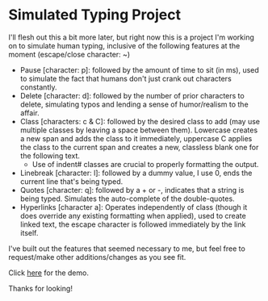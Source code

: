 # Simulated Typing Project

I'll flesh out this a bit more later, but right now this is a project I'm working on to simulate human typing, inclusive of the following features at the moment (escape/close character: ~)
* Pause [character: p]: followed by the amount of time to sit (in ms), used to simulate the fact that humans don't just crank out characters constantly.
* Delete [character: d]: followed by the number of prior characters to delete, simulating typos and lending a sense of humor/realism to the affair.
* Class [characters: c & C]: followed by the desired class to add (may use multiple classes by leaving a space between them). Lowercase creates a new span and adds the class to it immediately, uppercase C applies the class to the current span and creates a new, classless blank one for the following text.
  * Use of indent# classes are crucial to properly formatting the output.
* Linebreak [character: l]: followed by a dummy value, I use 0, ends the current line that's being typed.
* Quotes [character: q]: followed by a + or -, indicates that a string is being typed. Simulates the auto-complete of the double-quotes.
* Hyperlinks [character a]: Operates independently of class (though it does override any existing formatting when applied), used to create linked text, the escape character is followed immediately by the link itself.

I've built out the features that seemed necessary to me, but feel free to request/make other additions/changes as you see fit.

Click [here](https://simtype.matthewschiller.com/) for the demo.

Thanks for looking!